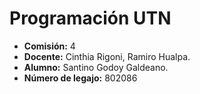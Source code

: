 # Programación UTN

- **Comisión:** 4  
- **Docente:** Cinthia Rigoni, Ramiro Hualpa.
- **Alumno:** Santino Godoy Galdeano.
- **Número de legajo:** 802086
